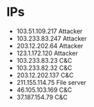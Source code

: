 # IPs

* 103.51.109.217	Attacker
* 103.233.83.247	Attacker
* 203.12.202.64	Attacker
* 123.1.172.120	Attacker
* 103.233.83.23	C&C
* 103.233.82.32	C&C
* 203.12.202.137	C&C
* 211.155.114.75	File server
* 46.105.103.169	C&C
* 37.187.154.79	C&C
